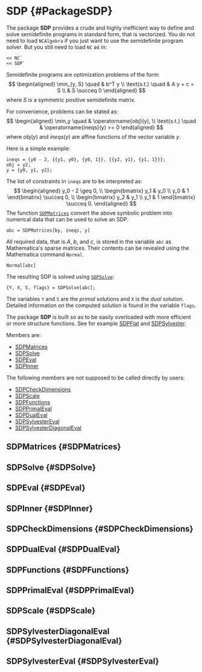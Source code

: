 # SDP {#PackageSDP}

The package **SDP** provides a crude and highly inefficient way to
define and solve semidefinite programs in standard form, that is
vectorized. You do not need to load `NCAlgebra` if you just want to use
the semidefinite program solver. But you still need to load `NC` as in:

    << NC`
    << SDP`

Semidefinite programs are optimization problems of the form:
$$
\begin{aligned}
  \min_{y, S} \quad & b^T y \\
  \text{s.t.} \quad & A y + c = S \\
                    & S \succeq 0
\end{aligned}
$$
where $S$ is a symmetric positive semidefinite matrix.

For convenience, problems can be stated as:
$$
\begin{aligned} 
  \min_y \quad & \operatorname{obj}(y), \\
  \text{s.t.} \quad & \operatorname{ineqs}(y) >= 0
\end{aligned}
$$
where $obj(y)$ and $ineqs(y)$ are affine functions of the vector
variable $y$.

Here is a simple example:

    ineqs = {y0 - 2, {{y1, y0}, {y0, 1}}, {{y2, y1}, {y1, 1}}};
    obj = y2;
    y = {y0, y1, y2};

The list of constraints in `ineqs` are to be interpreted as:
$$
\begin{aligned} 
  y_0 - 2 \geq 0, \\
  \begin{bmatrix} y_1 & y_0 \\ y_0 & 1 \end{bmatrix} \succeq 0, \\
  \begin{bmatrix} y_2 & y_1 \\ y_1 & 1 \end{bmatrix} \succeq 0.
\end{aligned}
$$
The function [`SDPMatrices`](#SDPMatrices) convert the above symbolic
problem into numerical data that can be used to solve an SDP.

    abc = SDPMatrices[by, ineqs, y]

All required data, that is $A$, $b$, and $c$, is stored in the
variable `abc` as Mathematica's sparse matrices. Their contents can be
revealed using the Mathematica command `Normal`.

    Normal[abc]

The resulting SDP is solved using [`SDPSolve`](#SDPSolve):

    {Y, X, S, flags} = SDPSolve[abc];


The variables `Y` and `S` are the *primal* solutions and `X` is the
*dual* solution. Detailed information on the computed solution is
found in the variable `flags`.

The package **SDP** is built so as to be easily overloaded with more
efficient or more structure functions. See for example
[SDPFlat](#SDPFlat) and [SDPSylvester](#SDPSylvester).

Members are:

* [SDPMatrices](#SDPMatrices)
* [SDPSolve](#SDPSolve)
* [SDPEval](#SDPEval)
* [SDPInner](#SDPInner)

The following members are not supposed to be called directly by users:

* [SDPCheckDimensions](#SDPCheckDimensions)
* [SDPScale](#SDPScale)
* [SDPFunctions](#SDPFunctions)
* [SDPPrimalEval](#SDPPrimalEval)
* [SDPDualEval](#SDPDualEval)
* [SDPSylvesterEval](#SDPSylvesterEval)
* [SDPSylvesterDiagonalEval](#SDPSylvesterDiagonalEval)

## SDPMatrices {#SDPMatrices}

## SDPSolve {#SDPSolve}

## SDPEval {#SDPEval}

## SDPInner {#SDPInner}


## SDPCheckDimensions {#SDPCheckDimensions}

## SDPDualEval {#SDPDualEval}

## SDPFunctions {#SDPFunctions}

## SDPPrimalEval {#SDPPrimalEval}


## SDPScale {#SDPScale}




## SDPSylvesterDiagonalEval {#SDPSylvesterDiagonalEval}


## SDPSylvesterEval {#SDPSylvesterEval}

